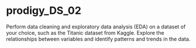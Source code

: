 # prodigy_DS_02
Perform data cleaning and exploratory data analysis (EDA) on a dataset of your choice, such as the Titanic dataset from Kaggle. Explore the relationships between variables and identify patterns and trends in the data.
